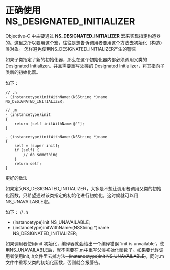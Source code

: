 # 正确使用NS_DESIGNATED_INITIALIZER

Objective-C 中主要通过 **NS_DESIGNATED_INITIALIZER** 宏来实现指定构造器的。这里之所以要用这个宏，往往是想告诉调用者要用这个方法去初始化（构造）类对象。
怎样避免使用NS_DESIGNATED_INITIALIZER产生的警告

如果子类指定了新的初始化器，那么在这个初始化器内部必须调用父类的 Designated Initializer。并且需要重写父类的 Designated Initializer，将其指向子类新的初始化器。

如下：

```
// .h
- (instancetype)initWithName:(NSString *)name NS_DESIGNATED_INITIALIZER;
  
// .m
- (instancetype)init
{
    return [self initWithName:@""];
}
 
- (instancetype)initWithName:(NSString *)name
{
    self = [super init];
    if (self) {
        // do something
    }
    return self;
}
```
更好的做法

如果定义NS_DESIGNATED_INITIALIZER，大多是不想让调用者调用父类的初始化函数，只希望通过该类指定的初始化进行初始化，这时候就可以用NS_UNAVAILABLE宏。

如下：
// .h
- (instancetype)init NS_UNAVAILABLE;
- (instancetype)initWithName:(NSString *)name NS_DESIGNATED_INITIALIZER;

如果调用者使用init 初始化，编译器就会给出一个编译错误 ‘init is unvailable’。使用NS_UNAVAILABLE后，就不需要在.m中重写父类初始化函数了。如果要允许调用者使用init,.h文件里去掉方法~~- (instancetype)init NS_UNAVAILABLE;~~，同时.m文件中重写父类的初始化函数，否则就会报警告。


